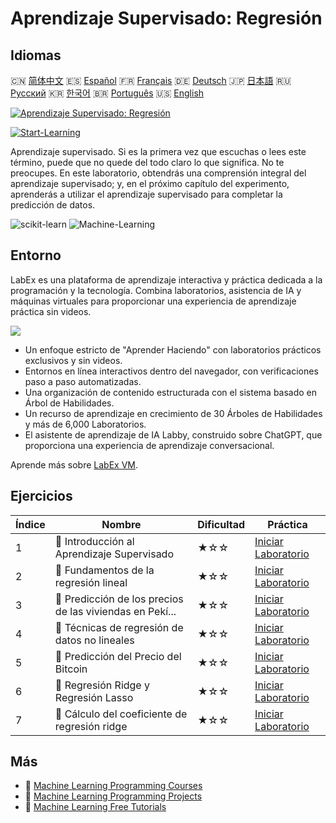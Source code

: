 # Aprendizaje Supervisado: Regresión

## Idiomas

🇨🇳 [简体中文](README_zh.md) 🇪🇸 [Español](README_es.md) 🇫🇷 [Français](README_fr.md) 🇩🇪 [Deutsch](README_de.md) 🇯🇵 [日本語](README_ja.md) 🇷🇺 [Русский](README_ru.md) 🇰🇷 [한국어](README_ko.md) 🇧🇷 [Português](README_pt.md) 🇺🇸 [English](README.md) 

[![Aprendizaje Supervisado: Regresión](https://cover-creator.labex.io/supervised-learning-regression.png?lang=es)](https://labex.io/es/courses/supervised-learning-regression)

[![Start-Learning](https://img.shields.io/badge/Start-Learning-whitesmoke?style=for-the-badge)](https://labex.io/es/courses/supervised-learning-regression)

Aprendizaje supervisado. Si es la primera vez que escuchas o lees este término, puede que no quede del todo claro lo que significa. No te preocupes. En este laboratorio, obtendrás una comprensión integral del aprendizaje supervisado; y, en el próximo capítulo del experimento, aprenderás a utilizar el aprendizaje supervisado para completar la predicción de datos.

![scikit-learn](https://img.shields.io/badge/scikit-learn-whitesmoke?style=for-the-badge&logo=scikit-learn)
![Machine-Learning](https://img.shields.io/badge/Machine-Learning-whitesmoke?style=for-the-badge&logo=machine-learning)


## Entorno

LabEx es una plataforma de aprendizaje interactiva y práctica dedicada a la programación y la tecnología. Combina laboratorios, asistencia de IA y máquinas virtuales para proporcionar una experiencia de aprendizaje práctica sin videos.

![](https://tutorial-screenshot.getvm.io/images/vm-1725247253.png)

- Un enfoque estricto de "Aprender Haciendo" con laboratorios prácticos exclusivos y sin videos.
- Entornos en línea interactivos dentro del navegador, con verificaciones paso a paso automatizadas.
- Una organización de contenido estructurada con el sistema basado en Árbol de Habilidades.
- Un recurso de aprendizaje en crecimiento de 30 Árboles de Habilidades y más de 6,000 Laboratorios.
- El asistente de aprendizaje de IA Labby, construido sobre ChatGPT, que proporciona una experiencia de aprendizaje conversacional.

Aprende más sobre [LabEx VM](https://support.labex.io/using-labex/virtual-machine).

## Ejercicios

|   Índice | Nombre                                                   | Dificultad   | Práctica                                                                                                                        |
|----------|----------------------------------------------------------|--------------|---------------------------------------------------------------------------------------------------------------------------------|
|        1 | 📖 Introducción al Aprendizaje Supervisado               | ★☆☆          | <a target='_blank' href='https://labex.io/es/labs/ml-introduction-to-supervised-learning-20791'>Iniciar Laboratorio</a>         |
|        2 | 📖 Fundamentos de la regresión lineal                    | ★☆☆          | <a target='_blank' href='https://labex.io/es/labs/ml-linear-regression-fundamentals-20799'>Iniciar Laboratorio</a>              |
|        3 | 📖 Predicción de los precios de las viviendas en Pekí... | ★☆☆          | <a target='_blank' href='https://labex.io/es/labs/ml-prediction-for-beijing-housing-prices-20805'>Iniciar Laboratorio</a>       |
|        4 | 📖 Técnicas de regresión de datos no lineales            | ★☆☆          | <a target='_blank' href='https://labex.io/es/labs/sklearn-nonlinear-data-regression-techniques-20804'>Iniciar Laboratorio</a>   |
|        5 | 📖 Predicción del Precio del Bitcoin                     | ★☆☆          | <a target='_blank' href='https://labex.io/es/labs/sklearn-prediction-for-bitcoin-price-20806'>Iniciar Laboratorio</a>           |
|        6 | 📖 Regresión Ridge y Regresión Lasso                     | ★☆☆          | <a target='_blank' href='https://labex.io/es/labs/ml-ridge-regression-and-lasso-regression-20808'>Iniciar Laboratorio</a>       |
|        7 | 📖 Cálculo del coeficiente de regresión ridge            | ★☆☆          | <a target='_blank' href='https://labex.io/es/labs/ml-calculation-of-ridge-regression-coefficient-20753'>Iniciar Laboratorio</a> |

## Más

- 🔗 [Machine Learning Programming Courses](https://github.com/labex-labs/awesome-programming-courses)
- 🔗 [Machine Learning Programming Projects](https://github.com/labex-labs/awesome-programming-projects)
- 🔗 [Machine Learning Free Tutorials](https://github.com/labex-labs/ml-free-tutorials)

